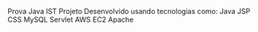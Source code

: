 Prova Java IST
Projeto Desenvolvido usando tecnologias como:
Java
JSP
CSS
MySQL
Servlet
AWS EC2
Apache

